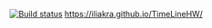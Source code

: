 [![Build status](https://ci.appveyor.com/api/projects/status/f8rxtjk76555vo3d?svg=true)](https://ci.appveyor.com/project/Ilya/timelinehw)
https://iliakra.github.io/TimeLineHW/
